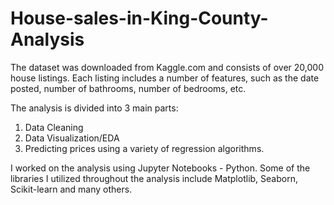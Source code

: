 # House-sales-in-King-County-Analysis

The dataset was downloaded from Kaggle.com and consists of over 20,000 house listings. 
Each listing includes a number of features, such as the date posted, number of bathrooms, number of bedrooms, etc. 

The analysis is divided into 3 main parts:

1. Data Cleaning
2. Data Visualization/EDA
3. Predicting prices using a variety of regression algorithms. 

I worked on the analysis using Jupyter Notebooks - Python. Some of the libraries I utilized throughout the analysis include Matplotlib, Seaborn, Scikit-learn and many others. 
